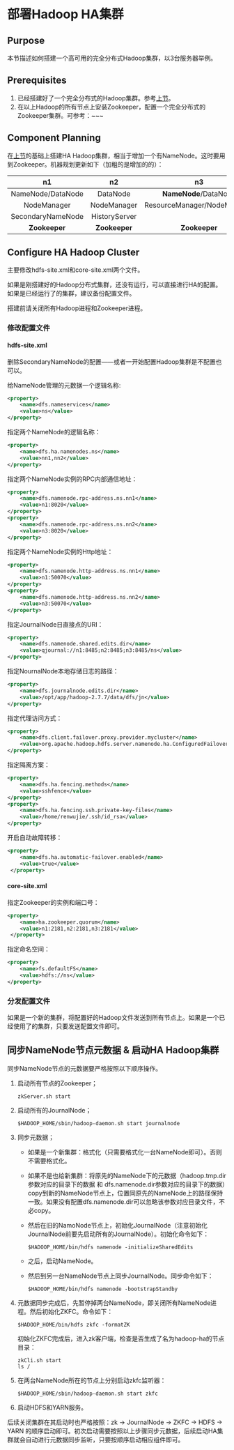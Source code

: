 # 部署Hadoop HA集群

## Purpose

本节描述如何搭建一个高可用的完全分布式Hadoop集群，以3台服务器举例。

## Prerequisites

1. 已经搭建好了一个完全分布式的Hadoop集群。参考[上节](./01-cluster-setup.md)。
2. 在以上Hadoop的所有节点上安装Zookeeper，配置一个完全分布式的Zookeeper集群。可参考：~~~

## Component Planning

在[上节](./01-cluster-setup.md)的基础上搭建HA Hadoop集群，相当于增加一个有NameNode。这时要用到Zookeeper。机器规划更新如下（加粗的是增加的的）：

|        n1         |      n2       |             n3              |
| :---------------: | :-----------: | :-------------------------: |
| NameNode/DataNode |   DataNode    |    **NameNode**/DataNode    |
|    NodeManager    |  NodeManager  | ResourceManager/NodeManager |
| SecondaryNameNode | HistoryServer |                             |
|   **Zookeeper**   | **Zookeeper** |        **Zookeeper**        |

## Configure HA Hadoop Cluster

主要修改hdfs-site.xml和core-site.xml两个文件。

如果是刚搭建好的Hadoop分布式集群，还没有运行，可以直接进行HA的配置。如果是已经运行了的集群，建议备份配置文件。

搭建前请关闭所有Hadoop进程和Zookeeper进程。

### 修改配置文件

#### hdfs-site.xml

删除SecondaryNameNode的配置——或者一开始配置Hadoop集群是不配置也可以。

给NameNode管理的元数据一个逻辑名称:

```xml
<property>
    <name>dfs.nameservices</name>
    <value>ns</value>
</property>
```

指定两个NameNode的逻辑名称：

```xml
<property>
	<name>dfs.ha.namenodes.ns</name>
	<value>nn1,nn2</value>
</property>
```

指定两个NameNode实例的RPC内部通信地址：

```xml
<property>
    <name>dfs.namenode.rpc-address.ns.nn1</name>
	<value>n1:8020</value>
</property>
<property>
	<name>dfs.namenode.rpc-address.ns.nn2</name>
	<value>n3:8020</value>
</property>
```

指定两个NameNode实例的Http地址：

```xml
<property>
    <name>dfs.namenode.http-address.ns.nn1</name>
    <value>n1:50070</value>
</property>
<property>
    <name>dfs.namenode.http-address.ns.nn2</name>
    <value>n3:50070</value>
</property>
```

指定JournalNode日直接点的URI：

```xml
<property>
    <name>dfs.namenode.shared.edits.dir</name>
    <value>qjournal://n1:8485;n2:8485;n3:8485/ns</value>
</property>
```

指定NournalNode本地存储日志的路径：

```xml
<property>
    <name>dfs.journalnode.edits.dir</name>
    <value>/opt/app/hadoop-2.7.7/data/dfs/jn</value>
</property>
```

指定代理访问方式：

```xml
<property>
    <name>dfs.client.failover.proxy.provider.mycluster</name>
    <value>org.apache.hadoop.hdfs.server.namenode.ha.ConfiguredFailoverProxyProvider</value>
</property>
```

指定隔离方案：

```xml
<property>
    <name>dfs.ha.fencing.methods</name>
    <value>sshfence</value>
</property>
<property>
    <name>dfs.ha.fencing.ssh.private-key-files</name>
    <value>/home/renwujie/.ssh/id_rsa</value>
</property>
```

开启自动故障转移：

```xml
<property>
    <name>dfs.ha.automatic-failover.enabled</name>
    <value>true</value>
 </property>
```

#### core-site.xml

指定Zookeeper的实例和端口号：

```xml
<property>
    <name>ha.zookeeper.quorum</name>
    <value>n1:2181,n2:2181,n3:2181</value>
 </property>
```

指定命名空间：

```xml
<property>
    <name>fs.defaultFS</name>
	<value>hdfs://ns</value>
</property>
```

### 分发配置文件

如果是一个新的集群，将配置好的Hadoop文件发送到所有节点上。如果是一个已经使用了的集群，只要发送配置文件即可。

## 同步NameNode节点元数据 & 启动HA Hadoop集群

同步NameNode节点的元数据要严格按照以下顺序操作。

1. 启动所有节点的Zookeeper；

   ```shell
   zkServer.sh start
   ```

2. 启动所有的JournalNode；

   ```shell
   $HADOOP_HOME/sbin/hadoop-daemon.sh start journalnode
   ```

3. 同步元数据；

   - 如果是一个新集群：格式化（只需要格式化一台NameNode即可）。否则不需要格式化。

   - 如果不是也给新集群：将原先的NameNode下的元数据（hadoop.tmp.dir参数对应的目录下的数据 和 dfs.namenode.dir参数对应的目录下的数据）copy到新的NameNode节点上，位置同原先的NameNode上的路径保持一致。如果没有配置dfs.namenode.dir可以忽略该参数对应目录文件，不必copy。

   - 然后在旧的NamoNode节点上，初始化JournalNode（注意初始化JournalNode前要先启动所有的JournalNode）。初始化命令如下：

     ```shell
     $HADOOP_HOME/bin/hdfs namenode -initializeSharedEdits
     ```

   - 之后，启动NameNode。

   - 然后到另一台NameNode节点上同步JournalNode。同步命令如下：

     ```shell
     $HADOOP_HOME/bin/hdfs namenode -bootstrapStandby
     ```

4. 元数据同步完成后，先暂停掉两台NameNode，即关闭所有NameNode进程。然后初始化ZKFC。命令如下：

   ```shell
   $HADOOP_HOME/bin/hdfs zkfc -formatZK
   ```

   初始化ZKFC完成后，进入zk客户端，检查是否生成了名为hadoop-ha的节点目录：

   ```shell
   zkCli.sh start
   ls /
   ```

5. 在两台NameNode所在的节点上分别启动zkfc监听器：

   ```shell
   $HADOOP_HOME/sbin/hadoop-daemon.sh start zkfc
   ```

6. 启动HDFS和YARN服务。

后续关闭集群在其启动时也严格按照：zk -> JournalNode -> ZKFC -> HDFS -> YARN 的顺序启动即可。初次启动需要按照以上步骤同步元数据，后续启动HA集群就会自动进行元数据同步监听，只要按顺序启动相应组件即可。